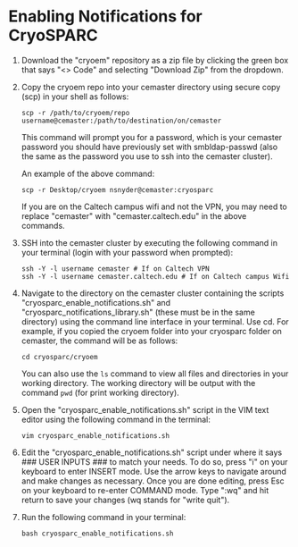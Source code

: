 # Enabling Notifications for CryoSPARC

1. Download the "cryoem" repository as a zip file by clicking the green box that says "<> Code" and selecting "Download Zip" from the dropdown.
2. Copy the cryoem repo into your cemaster directory using secure copy (scp) in your shell as follows:
   
   ```
   scp -r /path/to/cryoem/repo username@cemaster:/path/to/destination/on/cemaster
   ```
   
   This command will prompt you for a password, which is your cemaster password you should have previously set with smbldap-passwd (also the same as the password you use to ssh into the cemaster cluster).

   An example of the above command:
   
   ```
   scp -r Desktop/cryoem nsnyder@cemaster:cryosparc
   ```
   
   If you are on the Caltech campus wifi and not the VPN, you may need to replace "cemaster" with "cemaster.caltech.edu" in the above commands.
   
3. SSH into the cemaster cluster by executing the following command in your terminal (login with your password when prompted):

   ```
   ssh -Y -l username cemaster # If on Caltech VPN
   ssh -Y -l username cemaster.caltech.edu # If on Caltech campus Wifi
   ```

4. Navigate to the directory on the cemaster cluster containing the scripts "cryosparc_enable_notifications.sh" and "cryosparc_notifications_library.sh" (these must be in the same directory) using the command line interface in your terminal. Use cd. For example, if you copied the cryoem folder into your cryosparc folder on cemaster, the command will be as follows:

   ```cd cryosparc/cryoem```

   You can also use the ```ls``` command to view all files and directories in your working directory. The working directory will be output with the command ```pwd``` (for print working directory).

5. Open the "cryosparc_enable_notifications.sh" script in the VIM text editor using the following command in the terminal:

   ```vim cryosparc_enable_notifications.sh```

6. Edit the "cryosparc_enable_notifications.sh" script under where it says ### USER INPUTS ### to match your needs. To do so, press "i" on your keyboard to enter INSERT mode. Use the arrow keys to navigate around and make changes as necessary. Once you are done editing, press Esc on your keyboard to re-enter COMMAND mode. Type ":wq" and hit return to save your changes (wq stands for "write quit").

7. Run the following command in your terminal:

   ```bash cryosparc_enable_notifications.sh```
